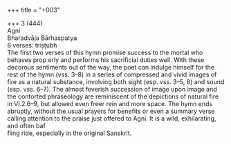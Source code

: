 +++
title = "+003"

+++
3 (444)  
Agni  
Bharadvāja Bārhaspatya  
8 verses: triṣṭubh  
The first two verses of this hymn promise success to the mortal who behaves prop erly and performs his sacrificial duties well. With these decorous sentiments out of  the way, the poet can indulge himself for the rest of the hymn (vss. 3–8) in a series  of compressed and vivid images of fire as a natural substance, involving both sight  (esp. vss. 3–5, 8) and sound (esp. vss. 6–7). The almost feverish succession of image  upon image and the contorted phraseology are reminiscent of the depictions of  natural fire in VI.2.6–9, but allowed even freer rein and more space. The hymn ends  abruptly, without the usual prayers for benefits or even a summary verse calling  attention to the praise just offered to Agni. It is a wild, exhilarating, and often baf  
fling ride, especially in the original Sanskrit.  